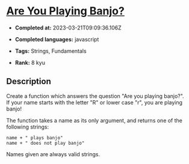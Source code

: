 # [Are You Playing Banjo?](https://www.codewars.com/kata/53af2b8861023f1d88000832)

- **Completed at:** 2023-03-21T09:09:36.106Z

- **Completed languages:** javascript

- **Tags:** Strings, Fundamentals

- **Rank:** 8 kyu

## Description

Create a function which answers the question "Are you playing banjo?".  
If your name starts with the letter "R" or lower case "r", you are playing banjo!

The function takes a name as its only argument, and returns one of the following strings:
```
name + " plays banjo" 
name + " does not play banjo"
```
Names given are always valid strings.